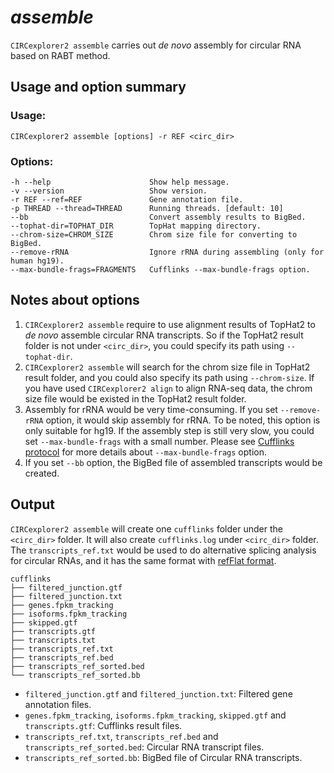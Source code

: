 # *assemble*

`CIRCexplorer2 assemble` carries out *de novo* assembly for circular RNA based on RABT method.

## Usage and option summary

### Usage:

```
CIRCexplorer2 assemble [options] -r REF <circ_dir>
```

### Options:

```
-h --help                      Show help message.
-v --version                   Show version.
-r REF --ref=REF               Gene annotation file.
-p THREAD --thread=THREAD      Running threads. [default: 10]
--bb                           Convert assembly results to BigBed.
--tophat-dir=TOPHAT_DIR        TopHat mapping directory.
--chrom-size=CHROM_SIZE        Chrom size file for converting to BigBed.
--remove-rRNA                  Ignore rRNA during assembling (only for human hg19).
--max-bundle-frags=FRAGMENTS   Cufflinks --max-bundle-frags option.
```

## Notes about options

1. `CIRCexplorer2 assemble` require to use alignment results of TopHat2 to *de novo* assemble circular RNA transcripts. So if the TopHat2 result folder is not under `<circ_dir>`, you could specify its path using `--tophat-dir`.
2. `CIRCexplorer2 assemble` will search for the chrom size file in TopHat2 result folder, and you could also specify its path using `--chrom-size`. If you have used `CIRCexplorer2 align` to align RNA-seq data, the chrom size file would be existed in the TopHat2 result folder.
3. Assembly for rRNA would be very time-consuming. If you set `--remove-rRNA` option, it would skip assembly for rRNA. To be noted, this option is only suitable for hg19. If the assembly step is still very slow, you could set `--max-bundle-frags` with a small number. Please see [Cufflinks protocol](http://www.nature.com/nprot/journal/v7/n3/fig_tab/nprot.2012.016_T2.html) for more details about `--max-bundle-frags` option.
4. If you set `--bb` option, the BigBed file of assembled transcripts would be created.

## Output

`CIRCexplorer2 assemble` will create one `cufflinks` folder under the `<circ_dir>` folder. It will also create `cufflinks.log` under `<circ_dir>` folder. The `transcripts_ref.txt` would be used to do alternative splicing analysis for circular RNAs, and it has the same format with [refFlat format](http://genome.ucsc.edu/FAQ/FAQformat.html#format9).

```
cufflinks
├── filtered_junction.gtf
├── filtered_junction.txt
├── genes.fpkm_tracking
├── isoforms.fpkm_tracking
├── skipped.gtf
├── transcripts.gtf
├── transcripts.txt
├── transcripts_ref.txt
├── transcripts_ref.bed
├── transcripts_ref_sorted.bed
└── transcripts_ref_sorted.bb
```

* `filtered_junction.gtf` and `filtered_junction.txt`: Filtered gene annotation files.
* `genes.fpkm_tracking`, `isoforms.fpkm_tracking`, `skipped.gtf` and `transcripts.gtf`: Cufflinks result files.
* `transcripts_ref.txt`, `transcripts_ref.bed` and `transcripts_ref_sorted.bed`: Circular RNA transcript files.
* `transcripts_ref_sorted.bb`: BigBed file of Circular RNA transcripts.
